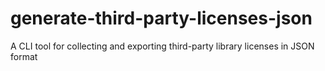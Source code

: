 # generate-third-party-licenses-json
A CLI tool for collecting and exporting third-party library licenses in JSON format
